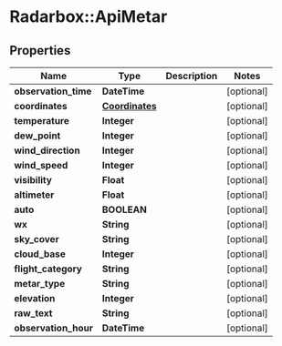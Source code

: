 # Radarbox::ApiMetar

## Properties
Name | Type | Description | Notes
------------ | ------------- | ------------- | -------------
**observation_time** | **DateTime** |  | [optional] 
**coordinates** | [**Coordinates**](Coordinates.md) |  | [optional] 
**temperature** | **Integer** |  | [optional] 
**dew_point** | **Integer** |  | [optional] 
**wind_direction** | **Integer** |  | [optional] 
**wind_speed** | **Integer** |  | [optional] 
**visibility** | **Float** |  | [optional] 
**altimeter** | **Float** |  | [optional] 
**auto** | **BOOLEAN** |  | [optional] 
**wx** | **String** |  | [optional] 
**sky_cover** | **String** |  | [optional] 
**cloud_base** | **Integer** |  | [optional] 
**flight_category** | **String** |  | [optional] 
**metar_type** | **String** |  | [optional] 
**elevation** | **Integer** |  | [optional] 
**raw_text** | **String** |  | [optional] 
**observation_hour** | **DateTime** |  | [optional] 

